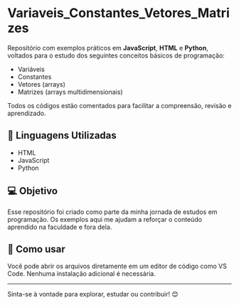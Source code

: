 # Variaveis_Constantes_Vetores_Matrizes

Repositório com exemplos práticos em **JavaScript**, **HTML** e **Python**, voltados para o estudo dos seguintes conceitos básicos de programação:

- Variáveis
- Constantes
- Vetores (arrays)
- Matrizes (arrays multidimensionais)

Todos os códigos estão comentados para facilitar a compreensão, revisão e aprendizado.

## 📂 Linguagens Utilizadas

- HTML
- JavaScript
- Python

## 💻 Objetivo

Esse repositório foi criado como parte da minha jornada de estudos em programação. Os exemplos aqui me ajudam a reforçar o conteúdo aprendido na faculdade e fora dela.

## 🧠 Como usar

Você pode abrir os arquivos diretamente em um editor de código como VS Code. Nenhuma instalação adicional é necessária.

---

Sinta-se à vontade para explorar, estudar ou contribuir! 😊

